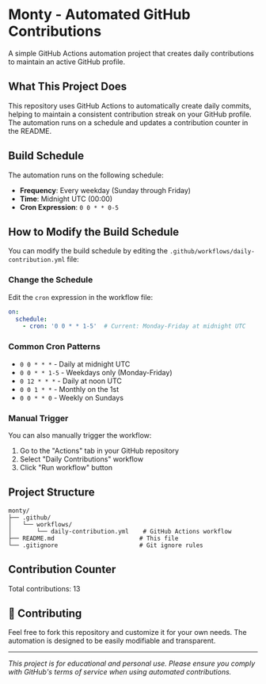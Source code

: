 # Monty - Automated GitHub Contributions

A simple GitHub Actions automation project that creates daily contributions to maintain an active GitHub profile.

## What This Project Does

This repository uses GitHub Actions to automatically create daily commits, helping to maintain a consistent contribution streak on your GitHub profile. The automation runs on a schedule and updates a contribution counter in the README.

## Build Schedule

The automation runs on the following schedule:
- **Frequency**: Every weekday (Sunday through Friday)
- **Time**: Midnight UTC (00:00)
- **Cron Expression**: `0 0 * * 0-5`

## How to Modify the Build Schedule

You can modify the build schedule by editing the `.github/workflows/daily-contribution.yml` file:

### Change the Schedule
Edit the `cron` expression in the workflow file:
```yaml
on:
  schedule:
    - cron: '0 0 * * 1-5'  # Current: Monday-Friday at midnight UTC
```

### Common Cron Patterns
- `0 0 * * *` - Daily at midnight UTC
- `0 0 * * 1-5` - Weekdays only (Monday-Friday)
- `0 12 * * *` - Daily at noon UTC
- `0 0 1 * *` - Monthly on the 1st
- `0 0 * * 0` - Weekly on Sundays

### Manual Trigger
You can also manually trigger the workflow:
1. Go to the "Actions" tab in your GitHub repository
2. Select "Daily Contributions" workflow
3. Click "Run workflow" button

## Project Structure

```
monty/
├── .github/
│   └── workflows/
│       └── daily-contribution.yml    # GitHub Actions workflow
├── README.md                        # This file
└── .gitignore                       # Git ignore rules
```

## Contribution Counter

Total contributions: 13

## 🫱 Contributing

Feel free to fork this repository and customize it for your own needs. The automation is designed to be easily modifiable and transparent.

---

*This project is for educational and personal use. Please ensure you comply with GitHub's terms of service when using automated contributions.*<!-- Bonus contribution 1 - 2025-10-07 01:03:05 -->
<!-- Bonus contribution 2 - 2025-10-07 01:03:05 -->
<!-- Bonus contribution 1 - 2025-10-11 01:00:52 -->
<!-- Bonus contribution 2 - 2025-10-11 01:00:52 -->
